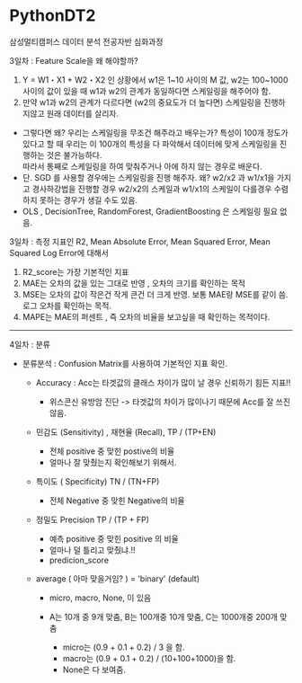 # PythonDT2
삼성멀티캠퍼스 데이터 분석 전공자반 심화과정

<p>
  
  3일차 : Feature Scale을 왜 해야할까? <br>
  
  1. Y = W1・X1 + W2・X2 인 상황에서 w1은 1~10 사이의  M 값, w2는 100~1000 사이의 값이 있을 때 w1과 w2의 관계가 동일하다면 스케일링을 해주어야 함.
  2. 만약 w1과 w2의 관계가 다르다면 (w2의 중요도가 더 높다면) 스케일링을 진행하지않고 원래 데이터를 살리자.
  
  - 그렇다면 왜? 우리는 스케일링을 무조건 해주라고 배우는가? 특성이 100개 정도가 있다고 할 때 우리는 이 100개의 특성을 다 파악해서 데이터에 맞게 스케일링을 진행하는 것은 불가능하다. <br>
  따라서 통째로 스케일링을 하여 맞춰주거나 아에 하지 않는 경우로 배운다.
  - 단. SGD 를 사용할 경우에는 스케일링을 진행 해주자. 왜? w2/x2 과 w1/x1을 가지고 경사하강법을 진행할 경우 w2/x2의 스케일과  w1/x1의 스케일이 다를경우 수렴하지 못하는 경우가 생길 수도 있음.
  - OLS , DecisionTree, RandomForest, GradientBoosting 은 스케일링 필요 없음.  

</p>

<p>
  
  3일차 : 측정 지표인 R2, Mean Absolute Error, Mean Squared Error, Mean Squared Log Error에 대해서 <br>
  
  1. R2_score는 가장 기본적인 지표
  2. MAE는 오차의 값을 있는 그대로 반영 , 오차의 크기를 확인하는 목적
  3. MSE는 오차의 값이 작은건 작게 큰건 더 크게 반영. 보통 MAE랑 MSE를 같이 씀. 로그 오차를 확인하는 목적.
  4. MAPE는 MAE의 퍼센트 , 즉 오차의 비율을 보고싶을 때 확인하는 목적이다.

</p>

---

<p>
  4일차 : 분류
  
  - 분류분석 : Confusion Matrix를 사용하여 기본적인 지표 확인.
    - Accuracy : Acc는 타겟값의 클래스 차이가 많이 날 경우 신뢰하기 힘든 지표!! 
      - 위스콘신 유방암 진단 -> 타겟값의 차이가 많이나기 때문에 Acc를 잘 쓰진않음.
    
    - 민감도 (Sensitivity) , 재현율 (Recall), TP / (TP+EN)
      - 전체 positive 중 맞힌 postive의 비율
      - 얼마나 잘 맞췄는지 확인해보기 위해서.
  
    - 특이도 ( Specificity) TN / (TN+FP) 
      - 전체 Negative 중 맞힌 Negative의 비율
  
    - 정밀도 Precision TP / (TP + FP)
      - 예측 positive 중 맞힌 positive 의 비율
      - 얼마나 덜 틀리고 맞췄냐.!!
      - predicion_score
      
    
    - average ( 아마 맞을거임? ) = 'binary' (default) 
      - micro, macro, None, 이 있음
       
      - A는 10개 중 9개 맞춤, B는 100개중 10개 맞춤, C는 1000개중 200개 맞춤
        - micro는 (0.9 + 0.1 + 0.2) / 3 을 함. 
        - macro는 (0.9 + 0.1 + 0.2) / (10+100+1000)을 함.
        - None은 다 보여줌.
    
    
</p>
  
  
  
  
  
